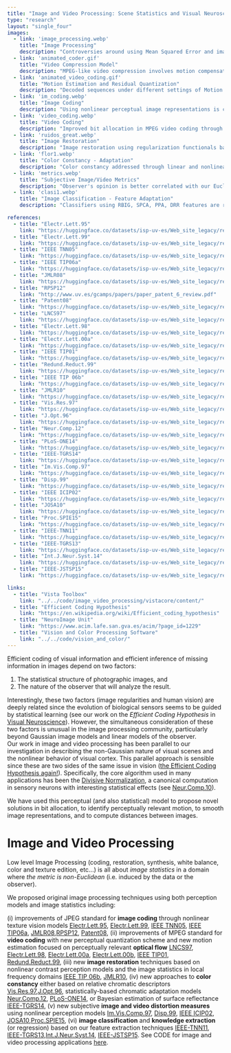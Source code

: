 ```yaml
---
title: "Image and Video Processing: Scene Statistics and Visual Neuroscience at work!"
type: "research"
layout: "single_four"
images:
  - link: 'image_processing.webp'
    title: "Image Processing"
    description: "Controversies around using Mean Squared Error and images like 'Lena Sölderberg'. Learn more about the MSE issue [here](../../../code/image_video_processing/vistaqualitytools/content/)."
  - link: 'animated_coder.gif'
    title: "Video Compression Model"
    description: "MPEG-like video compression involves motion compensation and residual quantization. Vision Science and Statistical Learning can enhance these predictive coding methods."
  - link: 'animated_video_coding.gif'
    title: "Motion Estimation and Residual Quantization"
    description: "Decoded sequences under different settings of Motion Estimation and Residual Quantization. Examples in [Electr.Lett.00a](https://huggingface.co/datasets/isp-uv-es/Web_site_legacy/resolve/main/research/visual_brain/elect00.ps), [IEEE TIP01](https://huggingface.co/datasets/isp-uv-es/Web_site_legacy/resolve/main/research/visual_brain/ieeeoct01.pdf)."
  - link: 'im_coding.webp'
    title: "Image Coding"
    description: "Using nonlinear perceptual image representations is critical to improving JPEG compression."
  - link: 'video_coding.webp'
    title: "Video Coding"
    description: "Improved bit allocation in MPEG video coding through nonlinear perception models."
  - link: 'ruidos_great.webp'
    title: "Image Restoration"
    description: "Image restoration using regularization functionals based on nonlinear perception models and image smoothing in the wavelet domain."
  - link: 'flor1.webp'
    title: "Color Constancy - Adaptation"
    description: "Color constancy addressed through linear and nonlinear solutions to the geometric problem of manifold matching under different illumination conditions."
  - link: 'metrics.webp'
    title: "Subjective Image/Video Metrics"
    description: "Observer's opinion is better correlated with our Euclidean distance in nonlinear perceptual domains than with Structural Similarity Index."
  - link: 'clasi1.webp'
    title: "Image Classification - Feature Adaptation"
    description: "Classifiers using RBIG, SPCA, PPA, DRR features are robust to changes in acquisition conditions."

references:
  - title: "Electr.Lett.95"
    link: "https://huggingface.co/datasets/isp-uv-es/Web_site_legacy/resolve/main/research/visual_brain/ELECT95.PS.gz"
  - title: "Electr.Lett.99"
    link: "https://huggingface.co/datasets/isp-uv-es/Web_site_legacy/resolve/main/research/visual_brain/ELECT99.PS.gz"
  - title: "IEEE TNN05"
    link: "https://huggingface.co/datasets/isp-uv-es/Web_site_legacy/resolve/main/research/visual_brain/Gomez-Perez05_IEEETNN.pdf"
  - title: "IEEE TIP06a"
    link: "https://huggingface.co/datasets/isp-uv-es/Web_site_legacy/resolve/main/research/visual_brain/manuscript4.pdf"
  - title: "JMLR08"
    link: "https://huggingface.co/datasets/isp-uv-es/Web_site_legacy/resolve/main/research/visual_brain/Camps-Valls08_JMLR.pdf"
  - title: "RPSP12"
    link: "http://www.uv.es/gcamps/papers/paper_patent_6_review.pdf"
  - title: "Patent08"
    link: "https://huggingface.co/datasets/isp-uv-es/Web_site_legacy/resolve/main/research/visual_brain/patente_v5_jesus.pdf"
  - title: "LNCS97"
    link: "https://huggingface.co/datasets/isp-uv-es/Web_site_legacy/resolve/main/research/visual_brain/LNCS97.PS.gz"
  - title: "Electr.Lett.98"
    link: "https://huggingface.co/datasets/isp-uv-es/Web_site_legacy/resolve/main/research/visual_brain/ELECT98.PS.gz"
  - title: "Electr.Lett.00a"
    link: "https://huggingface.co/datasets/isp-uv-es/Web_site_legacy/resolve/main/research/visual_brain/elect00.ps"
  - title: "IEEE TIP01"
    link: "https://huggingface.co/datasets/isp-uv-es/Web_site_legacy/resolve/main/research/visual_brain/ieeeoct01.pdf"
  - title: "Redund.Reduct.99"
    link: "https://huggingface.co/datasets/isp-uv-es/Web_site_legacy/resolve/main/research/visual_brain/Redundancy_Reduction_Malo_99.pdf"
  - title: "IEEE TIP 06b"
    link: "https://huggingface.co/datasets/isp-uv-es/Web_site_legacy/resolve/main/research/visual_brain/manuscript_TIP_00864_2004_R2.pdf"
  - title: "JMLR10"
    link: "https://huggingface.co/datasets/isp-uv-es/Web_site_legacy/resolve/main/research/visual_brain/laparra10a.pdf"
  - title: "Vis.Res.97"
    link: "https://huggingface.co/datasets/isp-uv-es/Web_site_legacy/resolve/main/research/visual_brain/VISRES97.PS.gz"
  - title: "J.Opt.96"
    link: "https://huggingface.co/datasets/isp-uv-es/Web_site_legacy/resolve/main/research/visual_brain/JOPT96.PS.gz"
  - title: "Neur.Comp.12"
    link: "https://huggingface.co/datasets/isp-uv-es/Web_site_legacy/resolve/main/research/visual_brain/Neco_accepted_2012.pdf"
  - title: "PLoS-ONE14"
    link: "https://huggingface.co/datasets/isp-uv-es/Web_site_legacy/resolve/main/research/visual_brain/Gutmann_PLOS_ONE_2014.pdf"
  - title: "IEEE-TGRS14"
    link: "https://huggingface.co/datasets/isp-uv-es/Web_site_legacy/resolve/main/research/visual_brain/manuscr_TGRS_2012_00431.pdf"
  - title: "Im.Vis.Comp.97"
    link: "https://huggingface.co/datasets/isp-uv-es/Web_site_legacy/resolve/main/research/visual_brain/IVC97.PS.gz"
  - title: "Disp.99"
    link: "https://huggingface.co/datasets/isp-uv-es/Web_site_legacy/resolve/main/research/visual_brain/displays_99.pdf"
  - title: "IEEE ICIP02"
    link: "https://huggingface.co/datasets/isp-uv-es/Web_site_legacy/resolve/main/research/visual_brain/icip02.pdf"
  - title: "JOSA10"
    link: "https://huggingface.co/datasets/isp-uv-es/Web_site_legacy/resolve/main/research/visual_brain/Laparra_JOSA_10.pdf"
  - title: "Proc.SPIE15"
    link: "https://huggingface.co/datasets/isp-uv-es/Web_site_legacy/resolve/main/research/visual_brain/malo15a-reprint.pdf"
  - title: "IEEE-TNN11"
    link: "https://huggingface.co/datasets/isp-uv-es/Web_site_legacy/resolve/main/research/visual_brain/Laparra11.pdf"
  - title: "IEEE-TGRS13"
    link: "https://huggingface.co/datasets/isp-uv-es/Web_site_legacy/resolve/main/research/visual_brain/AdaptVQ_ieeetgars_2012.pdf"
  - title: "Int.J.Neur.Syst.14"
    link: "https://huggingface.co/datasets/isp-uv-es/Web_site_legacy/resolve/main/research/visual_brain/IJNS_Laparra14_accepted_v5.pdf"
  - title: "IEEE-JSTSP15"
    link: "https://huggingface.co/datasets/isp-uv-es/Web_site_legacy/resolve/main/research/visual_brain/drr_jstsp2014_final.pdf"

links:
  - title: "Vista Toolbox"
    link: "../../code/image_video_processing/vistacore/content/"
  - title: "Efficient Coding Hypothesis"
    link: "https://en.wikipedia.org/wiki/Efficient_coding_hypothesis"
  - title: "NeuroImage Unit"
    link: "https://www.acim.lafe.san.gva.es/acim/?page_id=1229"
  - title: "Vision and Color Processing Software"
    link: "../../code/vision_and_color/"
---
```


Efficient coding of visual information and efficient inference of missing information in images depend on two factors: 

1. The statistical structure of photographic images, and 
2. The nature of the observer that will analyze the result.

Interestingly, these two factors (image regularities and human vision) are deeply related since the evolution of biological sensors seems to be guided by statistical learning (see our work on the *Efficient Coding Hypothesis* in [Visual Neuroscience](neuro.html)). However, the simultaneous consideration of these two factors is unusual in the image processing community, particularly beyond Gaussian image models and linear models of the observer.  
Our work in image and video processing has been parallel to our investigation in describing the non-Gaussian nature of visual scenes and the nonlinear behavior of visual cortex. This parallel approach is sensible since these are two sides of the same issue in vision ([the Efficient Coding Hypothesis again!](https://en.wikipedia.org/wiki/Efficient_coding_hypothesis)). Specifically, the core algorithm used in many applications has been the [Divisive Normalization](https://en.wikipedia.org/wiki/Normalization_model), a canonical computation in sensory neurons with interesting statistical effects (see [Neur.Comp.10](https://huggingface.co/datasets/isp-uv-es/Web_site_legacy/resolve/main/research/visual_brain/Malo_Laparra_Neural_10b.pdf)). 

We have used this perceptual (and also statistical) model to propose novel solutions in bit allocation, to identify perceptually relevant motion, to smooth image representations, and to compute distances between images.

# Image and Video Processing

Low level Image Processing (coding, restoration, synthesis, white balance, color and texture edition, etc...) is all about *image statistics* in a domain where *the metric is non-Euclidean* (i.e. induced by the data or the observer).

We proposed original image processing techniques using both perception models and image statistics including:

(i) improvements of JPEG standard for **image coding** through nonlinear texture vision models [Electr.Lett.95](https://huggingface.co/datasets/isp-uv-es/Web_site_legacy/resolve/main/research/visual_brain/ELECT95.PS.gz), [Electr.Lett.99](https://huggingface.co/datasets/isp-uv-es/Web_site_legacy/resolve/main/research/visual_brain/ELECT99.PS.gz), [IEEE TNN05](https://huggingface.co/datasets/isp-uv-es/Web_site_legacy/resolve/main/research/visual_brain/Gomez-Perez05_IEEETNN.pdf), [IEEE TIP06a](https://huggingface.co/datasets/isp-uv-es/Web_site_legacy/resolve/main/research/visual_brain/manuscript4.pdf), [JMLR08](https://huggingface.co/datasets/isp-uv-es/Web_site_legacy/resolve/main/research/visual_brain/Camps-Valls08_JMLR.pdf),[RPSP12](http://www.uv.es/gcamps/papers/paper_patent_6_review.pdf), [Patent08](https://huggingface.co/datasets/isp-uv-es/Web_site_legacy/resolve/main/research/visual_brain/patente_v5_jesus.pdf), (ii) improvements of MPEG standard for **video coding** with new perceptual quantization scheme and new motion estimation focused on perceptually relevant **optical flow** [LNCS97](https://huggingface.co/datasets/isp-uv-es/Web_site_legacy/resolve/main/research/visual_brain/LNCS97.PS.gz), [Electr.Lett.98](https://huggingface.co/datasets/isp-uv-es/Web_site_legacy/resolve/main/research/visual_brain/ELECT98.PS.gz), [Electr.Lett.00a](https://huggingface.co/datasets/isp-uv-es/Web_site_legacy/resolve/main/research/visual_brain/elect00.ps), [Electr.Lett.00b](https://huggingface.co/datasets/isp-uv-es/Web_site_legacy/resolve/main/research/visual_brain/seg_ade2.ps), [IEEE TIP01](https://huggingface.co/datasets/isp-uv-es/Web_site_legacy/resolve/main/research/visual_brain/ieeeoct01.pdf), [Redund.Reduct.99](https://huggingface.co/datasets/isp-uv-es/Web_site_legacy/resolve/main/research/visual_brain/Redundancy_Reduction_Malo_99.pdf), (iii) new **image restoration** techniques based on nonlinear contrast perception models and the image statistics in local frequency domains [IEEE TIP 06b](https://huggingface.co/datasets/isp-uv-es/Web_site_legacy/resolve/main/research/visual_brain/manuscript_TIP_00864_2004_R2.pdf), [JMLR10](https://huggingface.co/datasets/isp-uv-es/Web_site_legacy/resolve/main/research/visual_brain/laparra10a.pdf), (iv) new approaches to **color constancy** either based on relative chromatic descriptors  
[Vis.Res.97](https://huggingface.co/datasets/isp-uv-es/Web_site_legacy/resolve/main/research/visual_brain/VISRES97.PS.gz),[J.Opt.96](https://huggingface.co/datasets/isp-uv-es/Web_site_legacy/resolve/main/research/visual_brain/JOPT96.PS.gz), statistically-based chromatic adaptation models [Neur.Comp.12](https://huggingface.co/datasets/isp-uv-es/Web_site_legacy/resolve/main/research/visual_brain/Neco_accepted_2012.pdf), [PLoS-ONE14](https://huggingface.co/datasets/isp-uv-es/Web_site_legacy/resolve/main/research/visual_brain/Gutmann_PLOS_ONE_2014.pdf), or Bayesian estimation of surface reflectance [IEEE-TGRS14](https://huggingface.co/datasets/isp-uv-es/Web_site_legacy/resolve/main/research/visual_brain/manuscr_TGRS_2012_00431.pdf), (v) new subjective **image and video distortion measures** using nonlinear perception models [Im.Vis.Comp.97](https://huggingface.co/datasets/isp-uv-es/Web_site_legacy/resolve/main/research/visual_brain/IVC97.PS.gz), [Disp.99](https://huggingface.co/datasets/isp-uv-es/Web_site_legacy/resolve/main/research/visual_brain/displays_99.pdf), [IEEE ICIP02](https://huggingface.co/datasets/isp-uv-es/Web_site_legacy/resolve/main/research/visual_brain/icip02.pdf), [JOSA10](https://huggingface.co/datasets/isp-uv-es/Web_site_legacy/resolve/main/research/visual_brain/Laparra_JOSA_10.pdf),[Proc.SPIE15](https://huggingface.co/datasets/isp-uv-es/Web_site_legacy/resolve/main/research/visual_brain/malo15a-reprint.pdf), (vi) **image classification** and **knowledge extraction** (or regression) based on our feature extraction techniques [IEEE-TNN11](https://huggingface.co/datasets/isp-uv-es/Web_site_legacy/resolve/main/research/visual_brain/Laparra11.pdf), [IEEE-TGRS13](https://huggingface.co/datasets/isp-uv-es/Web_site_legacy/resolve/main/research/visual_brain/AdaptVQ_ieeetgars_2012.pdf),[Int.J.Neur.Syst.14](https://huggingface.co/datasets/isp-uv-es/Web_site_legacy/resolve/main/research/visual_brain/IJNS_Laparra14_accepted_v5.pdf), [IEEE-JSTSP15](https://huggingface.co/datasets/isp-uv-es/Web_site_legacy/resolve/main/research/visual_brain/drr_jstsp2014_final.pdf). See CODE for image and video processing applications [here](../../../code/image_video_processing/).
